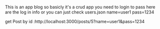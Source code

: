 This is an app blog 
so basicly it's a crud app 
you need to login to pass 
here are the log in info or you can just check users.json 
name=user1
pass=1234

get Post by id :http://localhost:3000/posts/5?name=user1&pass=1234 
